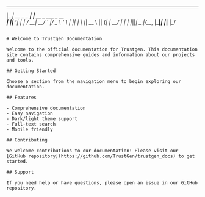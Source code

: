 _____               _                   
|_   _| __ _   _ ___| |_ __ _  ___ _ __  
  | || '__| | | / __| __/ _` |/ _ \ '_ \ 
  | || |  | |_| \__ \ || (_| |  __/ | | |
  |_||_|   \__,_|___/\__\__, |\___|_| |_|
                        |___/            
```

# Welcome to Trustgen Documentation

Welcome to the official documentation for Trustgen. This documentation site contains comprehensive guides and information about our projects and tools.

## Getting Started

Choose a section from the navigation menu to begin exploring our documentation.

## Features

- Comprehensive documentation
- Easy navigation
- Dark/light theme support
- Full-text search
- Mobile friendly

## Contributing

We welcome contributions to our documentation! Please visit our [GitHub repository](https://github.com/TrustGen/trustgen_docs) to get started.

## Support

If you need help or have questions, please open an issue in our GitHub repository.
